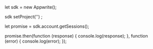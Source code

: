 let sdk = new Appwrite();

sdk
    setProject('')
;

let promise = sdk.account.getSessions();

promise.then(function (response) {
    console.log(response);
}, function (error) {
    console.log(error);
});